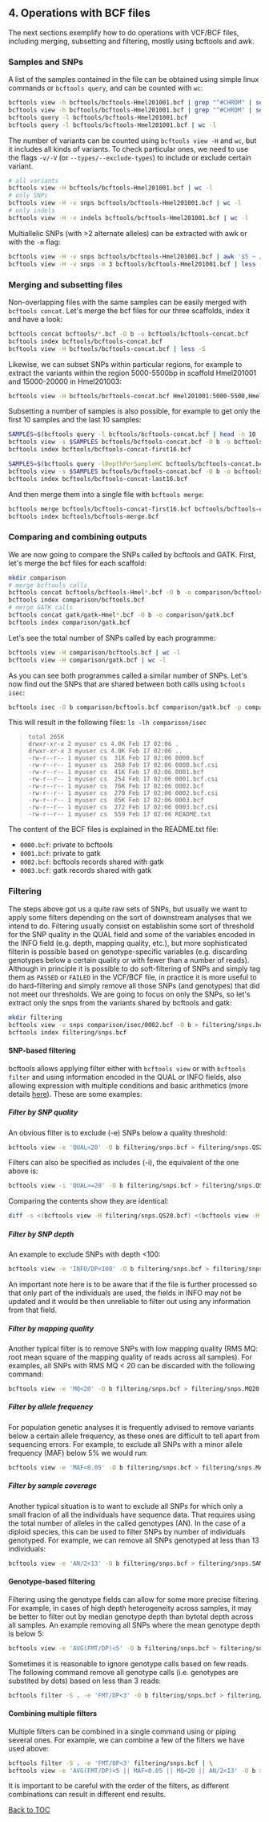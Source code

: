 ## 4. Operations with BCF files
The next sections exemplify how to do operations with VCF/BCF files, including merging, subsetting and filtering, mostly using bcftools and awk.

### Samples and SNPs 
A list of the samples contained in the file can be obtained using simple linux commands or `bcftools query`, and can be counted with `wc`:
```bash
bcftools view -h bcftools/bcftools-Hmel201001.bcf | grep "^#CHROM" | sed 's/.*FORMAT\t//; s/\t/\n/g'
bcftools view -h bcftools/bcftools-Hmel201001.bcf | grep "^#CHROM" | sed 's/.*FORMAT\t//; s/\t/\n/g' | wc -l
bcftools query -l bcftools/bcftools-Hmel201001.bcf
bcftools query -l bcftools/bcftools-Hmel201001.bcf | wc -l
```
The number of variants can be counted using `bcftools view -H` and `wc`, but it includes all kinds of variants. To check particular ones, we need to use the flags `-v/-V` (or `--types/--exclude-types`) to include or exclude certain variant. 
```bash
# all variants
bcftools view -H bcftools/bcftools-Hmel201001.bcf | wc -l
# only SNPs
bcftools view -H -v snps bcftools/bcftools-Hmel201001.bcf | wc -l
# only indels
bcftools view -H -v indels bcftools/bcftools-Hmel201001.bcf | wc -l
```
Multiallelic SNPs (with >2 alternate alleles) can be extracted with awk or with the `-m` flag:
```bash 
bcftools view -H -v snps bcftools/bcftools-Hmel201001.bcf | awk '$5 ~ /,/' | less -S
bcftools view -H -v snps -m 3 bcftools/bcftools-Hmel201001.bcf | less -S
```

### Merging and subsetting files
Non-overlapping files with the same samples can be easily merged with `bcftools concat`. Let's merge the bcf files for our three scaffolds, index it and have a look:
```bash
bcftools concat bcftools/*.bcf -O b -o bcftools/bcftools-concat.bcf
bcftools index bcftools/bcftools-concat.bcf
bcftools view -H bcftools/bcftools-concat.bcf | less -S
```
Likewise, we can subset SNPs within particular regions, for example to extract the variants within the region 5000-5500bp in scaffold Hmel201001 and 15000-20000 in Hmel201003:
```bash
bcftools view -H bcftools/bcftools-concat.bcf Hmel201001:5000-5500,Hmel201003:15000-20000 | less -S 
```
Subsetting a number of samples is also possible, for example to get only the first 10 samples and the last 10 samples:
```bash
SAMPLES=$(bcftools query -l bcftools/bcftools-concat.bcf | head -n 10 | tr '\n/' ','| sed 's/,$//')
bcftools view -s $SAMPLES bcftools/bcftools-concat.bcf -O b -o bcftools/bcftools-concat-first16.bcf
bcftools index bcftools/bcftools-concat-first16.bcf

SAMPLES=$(bcftools query -lDepthPerSampleHC bcftools/bcftools-concat.bcf | tail -n 10 | tr '\n/' ','| sed 's/,$//')
bcftools view -s $SAMPLES bcftools/bcftools-concat.bcf -O b -o bcftools/bcftools-concat-last16.bcf
bcftools index bcftools/bcftools-concat-last16.bcf
```
And then merge them into a single file with `bcftools merge`:
```bash
bcftools merge bcftools/bcftools-concat-first16.bcf bcftools/bcftools-concat-last16.bcf -O b -o bcftools/bcftools-merge.bcf
bcftools index bcftools/bcftools-merge.bcf
```

### Comparing and combining outputs
We are now going to compare the SNPs called by bcftools and GATK. First, let's merge the bcf files for each scaffold:
```bash
mkdir comparison
# merge bcftools calls
bcftools concat bcftools/bcftools-Hmel*.bcf -O b -o comparison/bcftools.bcf
bcftools index comparison/bcftools.bcf
# merge GATK calls
bcftools concat gatk/gatk-Hmel*.bcf -O b -o comparison/gatk.bcf
bcftools index comparison/gatk.bcf
```
Let's see the total number of SNPs called by each programme:
```bash
bcftools view -H comparison/bcftools.bcf | wc -l
bcftools view -H comparison/gatk.bcf | wc -l
```
As you can see both programmes called a similar number of SNPs. Let's now find out the SNPs that are shared between both calls using ``bcfools isec``:
```bash
bcftools isec -O b comparison/bcftools.bcf comparison/gatk.bcf -p comparison/isec
```
This will result in the following files:
```ls -lh comparison/isec```

>``total 265K``<br>
>``drwxr-xr-x 2 myuser cs 4.0K Feb 17 02:06 .``<br>
>``drwxr-xr-x 3 myuser cs 4.0K Feb 17 02:06 ..``<br>
>``-rw-r--r-- 1 myuser cs  31K Feb 17 02:06 0000.bcf``<br>
>``-rw-r--r-- 1 myuser cs  268 Feb 17 02:06 0000.bcf.csi``<br>
>``-rw-r--r-- 1 myuser cs  41K Feb 17 02:06 0001.bcf``<br>
>``-rw-r--r-- 1 myuser cs  254 Feb 17 02:06 0001.bcf.csi``<br>
>``-rw-r--r-- 1 myuser cs  76K Feb 17 02:06 0002.bcf``<br>
>``-rw-r--r-- 1 myuser cs  279 Feb 17 02:06 0002.bcf.csi``<br>
>``-rw-r--r-- 1 myuser cs  85K Feb 17 02:06 0003.bcf``<br>
>``-rw-r--r-- 1 myuser cs  272 Feb 17 02:06 0003.bcf.csi``<br>
>``-rw-r--r-- 1 myuser cs  559 Feb 17 02:06 README.txt``<br>

The content of the BCF files is explained in the README.txt file:
* ``0000.bcf``: private to bcftools
* ``0001.bcf``: private to gatk
* ``0002.bcf``: bcftools records shared with gatk
* ``0003.bcf``: gatk records shared with gatk

### Filtering
The steps above got us a quite raw sets of SNPs, but usually we want to apply some filters depending on the sort of downstream analyses that we intend to do. Filtering usually consist on establishin some sort of threshold for the SNP quality in the QUAL field and some of the variables encoded in the INFO field (e.g. depth, mapping quality, etc.), but more sophisticated filterin is possible based on genotype-specific variables (e.g. discarding genotypes below a certain quality or with fewer than a number of reads). Although in principle it is possible to do soft-filtering of SNPs and simply tag them as `PASSED` or `FAILED` in the VCF/BCF file, in practice it is more useful to do hard-filtering and simply remove all those SNPs (and genotypes) that did not meet our thresholds. We are going to focus on only the SNPs, so let's extract only the snps from the variants shared by bcftools and gatk:

```bash
mkdir filtering
bcftools view -v snps comparison/isec/0002.bcf -O b > filtering/snps.bcf
bcftools index filtering/snps.bcf
```

#### SNP-based filtering
bcftools allows applying filter either with ``bcftools view`` or with ``bcftools filter`` and using information encoded in the QUAL or INFO fields, also allowing expression with multiple conditions and basic arithmetics (more details [here](https://samtools.github.io/bcftools/bcftools.html#expressions)). These are some examples:

##### Filter by SNP quality
An obvious filter is to exclude (-e) SNPs below a quality threshold:
```bash
bcftools view -e 'QUAL<20' -O b filtering/snps.bcf > filtering/snps.QS20.bcf
```
Filters can also be specified as includes (-i), the equivalent of the one above is:
```bash
bcftools view -i 'QUAL>=20' -O b filtering/snps.bcf > filtering/snps.QS20i.bcf
```
Comparing the contents show they are identical:
```bash
diff -s <(bcftools view -H filtering/snps.QS20.bcf) <(bcftools view -H filtering/snps.QS20i.bcf)
```
##### Filter by SNP depth 
An example to exclude SNPs with depth <100:
```bash
bcftools view -e 'INFO/DP<100' -O b filtering/snps.bcf > filtering/snps.DP100.bcf
```
An important note here is to be aware that if the file is further processed so that only part of the individuals are used, the fields in INFO may not be updated and it would be then unreliable to filter out using any information from that field.

##### Filter by mapping quality
Another typical filter is to remove SNPs with low mapping quality (RMS MQ: root mean square of the mapping quality of reads across all samples). For examples, all SNPs with RMS MQ < 20 can be discarded with the following command:
```bash
bcftools view -e 'MQ<20' -O b filtering/snps.bcf > filtering/snps.MQ20.bcf
```
##### Filter by allele frequency
For population genetic analyses it is frequently advised to remove variants below a certain allele frequency, as these ones are difficult to tell apart from sequencing errors. For example, to exclude all SNPs with a minor allele frequency (MAF) below 5% we would run:
```bash
bcftools view -e 'MAF<0.05' -O b filtering/snps.bcf > filtering/snps.MAF005.bcf
```
##### Filter by sample coverage
Another typical situation is to want to exclude all SNPs for which only a small fracion of all the individuals have sequence data. That requires using the total number of alleles in the called genotypes (AN). In the case of a diploid species, this can be used to filter SNPs by number of individuals genotyped. For example, we can remove all SNPs genotyped at less than 13 individuals:
```bash
bcftools view -e 'AN/2<13' -O b filtering/snps.bcf > filtering/snps.SAMP13.bcf
```

#### Genotype-based filtering
Filtering using the genotype fields can allow for some more precise filtering. For example, in cases of high depth heterogeneity across samples, it may be better to filter out by median genotype depth than bytotal depth across all samples. An example removing all SNPs where the mean genotype depth is below 5:
```bash
bcftools view -e 'AVG(FMT/DP)<5' -O b filtering/snps.bcf > filtering/snps.MEANGTDP5.bcf
```
Sometimes it is reasonable to ignore genotype calls based on few reads. The following command remove all genotype calls (i.e. genotypes are substited by dots) based on less than 3 reads:
```bash
bcftools filter -S . -e 'FMT/DP<3' -O b filtering/snps.bcf > filtering/snps.NOGT3.bcf
```
#### Combining multiple filters 
Multiple filters can be combined in a single command using or piping several ones. For example, we can combine a few of the filters we have used above:
```bash
bcftools filter -S . -e 'FMT/DP<3' filtering/snps.bcf | \
bcftools view -e 'AVG(FMT/DP)<5 || MAF<0.05 || MQ<20 || AN/2<13' -O b > filtering/snps.NOGT3.MEANGTDP5.MAF005.MQ20.SAMP13.bcf
```

It is important to be careful with the order of the filters, as different combinations can result in different end results.

[Back to TOC](index.md)
